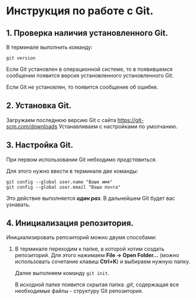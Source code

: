 # Инструкция по работе с Git.
## 1. Проверка наличия установленного Git.
В терминале выполнить команду:
```
git version
```
Если Git установлен в операционной системе, то в появившемся сообщении появится версия установленного установленного Git.

Если Git не установлен, то появится сообщение об ошибке.

## 2. Установка Git.
Загружаем последнюю версию Git с сайта https://git-scm.com/downloads
Устанавливаем с настройками по умолчанию.

## 3. Настройка Git.
При первом использовании Git небходимо *представиться*.

Для этого нужно ввести в терминале две команды:
```
git config --global user.name "Ваше имя"
git config --global user.email "Ваша почта"
```
Это действие выполняется _**один раз**_. В дальнейшем Git будет вас узнавать.

## 4. Инициализация репозитория.
Инициализировать репозиторий можно двумя способами:
1. В терминале переходим к папке, в которой хотим создать репозиторий. Для этого нажимаем **File -> Open Folder...** (можно использовать сочетание клавиш **Ctrl+K**) и выбираем нужную папку.

    Далее выполняем команду `git init`. 

    В исходной папке появится скрытая папка *.git*, содержащая все необходимые файлы - структуру Git репозитория.

